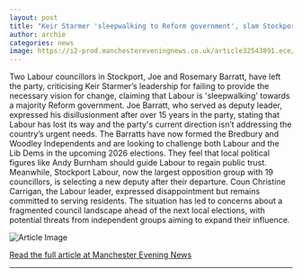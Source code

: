 ```yaml
---
layout: post
title: "Keir Starmer 'sleepwalking to Reform government', slam Stockport councillors as they quit Labour"
author: archie
categories: news
image: https://i2-prod.manchestereveningnews.co.uk/article32543891.ece/ALTERNATES/s1200/0_JS382199613.jpg
---
```

Two Labour councillors in Stockport, Joe and Rosemary Barratt, have left the party, criticising Keir Starmer’s leadership for failing to provide the necessary vision for change, claiming that Labour is 'sleepwalking' towards a majority Reform government. Joe Barratt, who served as deputy leader, expressed his disillusionment after over 15 years in the party, stating that Labour has lost its way and the party's current direction isn’t addressing the country’s urgent needs. The Barratts have now formed the Bredbury and Woodley Independents and are looking to challenge both Labour and the Lib Dems in the upcoming 2026 elections. They feel that local political figures like Andy Burnham should guide Labour to regain public trust. Meanwhile, Stockport Labour, now the largest opposition group with 19 councillors, is selecting a new deputy after their departure. Coun Christine Carrigan, the Labour leader, expressed disappointment but remains committed to serving residents. The situation has led to concerns about a fragmented council landscape ahead of the next local elections, with potential threats from independent groups aiming to expand their influence.

![Article Image](https://i2-prod.manchestereveningnews.co.uk/article32543891.ece/ALTERNATES/s1200/0_JS382199613.jpg)

[Read the full article at Manchester Evening News](https://www.manchestereveningnews.co.uk/news/greater-manchester-news/keir-starmer-sleepwalking-reform-government-32543885)

---
